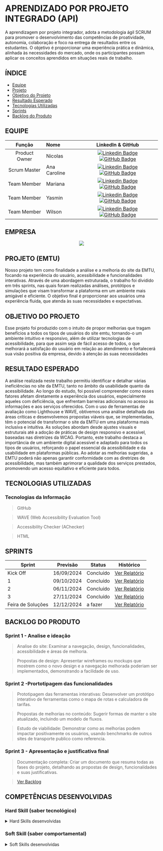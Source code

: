 # APRENDIZADO POR PROJETO INTEGRADO (API)
A aprendizagem por projeto integrador, adota a metodologia ágil SCRUM para promover o desenvolvimento das competências de proatividade, autonomia, colaboração e foco na entrega de resultados entre os estudantes. O objetivo é proporcionar uma experiência prática e dinâmica, alinhada às necessidades do mercado, onde os participantes possam aplicar os conceitos aprendidos em situações reais de trabalho.

## ÍNDICE

* [Equipe](#equipe)
* [Projeto](#projeto)
* [Objetivo do Projeto](#objetivo-do-projeto)
* [Resultado Esperado](#resultado-esperado)
* [Tecnologias Utilizadas](#tecnologias-utilizadas)
* [Sprints](#sprints)
* [Backlog do Produto](#backlog-do-produto)


## EQUIPE
|    Função     | Nome                                  |                                                                                                                                                      LinkedIn & GitHub                                                                                                                                                      |
| :-----------: | :------------------------------------ | :-------------------------------------------------------------------------------------------------------------------------------------------------------------------------------------------------------------------------------------------------------------------------------------------------------------------------: |
| Product Owner |  Nicolas    |     [![Linkedin Badge](https://img.shields.io/badge/Linkedin-blue?style=flat-square&logo=Linkedin&logoColor=white)](https://www.linkedin.com/in/nicolas-anderson-ferreira-freitas-34b082302?utm_source=share&utm_campaign=share_via&utm_content=profile&utm_medium=android_app) [![GitHub Badge](https://img.shields.io/badge/GitHub-111217?style=flat-square&logo=github&logoColor=white)](https://github.com/Slot148)       |
| Scrum Master  | Ana Caroline |      [![Linkedin Badge](https://img.shields.io/badge/Linkedin-blue?style=flat-square&logo=Linkedin&logoColor=white)](https://www.linkedin.com/in/ana-caroline-7570ba2a3?utm_source=share&utm_campaign=share_via&utm_content=profile&utm_medium=android_app) [![GitHub Badge](https://img.shields.io/badge/GitHub-111217?style=flat-square&logo=github&logoColor=white)](https://github.com/anacarolinae)     |
|  Team Member  | Mariana                 |         [![Linkedin Badge](https://img.shields.io/badge/Linkedin-blue?style=flat-square&logo=Linkedin&logoColor=white)]() [![GitHub Badge](https://img.shields.io/badge/GitHub-111217?style=flat-square&logo=github&logoColor=white)]()        |
|  Team Member  | Yasmin                 |   [![Linkedin Badge](https://img.shields.io/badge/Linkedin-blue?style=flat-square&logo=Linkedin&logoColor=white)]() [![GitHub Badge](https://img.shields.io/badge/GitHub-111217?style=flat-square&logo=github&logoColor=white)]()   |
|  Team Member  | Wilson     |           [![Linkedin Badge](https://img.shields.io/badge/Linkedin-blue?style=flat-square&logo=Linkedin&logoColor=white)]() [![GitHub Badge](https://img.shields.io/badge/GitHub-111217?style=flat-square&logo=github&logoColor=white)]()          |


## EMPRESA

<p align="center">
  <img src="https://github.com/anacarolinae/Projeto-API-2-Semestre-Logistica/blob/main/Imagens/EMTU%20Logo.png"/>

</p>
</span>


## PROJETO (EMTU)

  Nosso projeto tem como finalidade a análise e a melhoria do site da EMTU, focando na experiência do usuário, acessibilidade e funcionalidades interativas. Através de uma abordagem estruturada, o trabalho foi dividido em três sprints, nas quais foram realizadas análises, protótipos e simulações que visam transformar a plataforma em um ambiente mais amigável e eficiente. O objetivo final é proporcionar aos usuários uma experiência fluida, que atenda às suas necessidades e expectativas.

## OBJETIVO DO PROJETO

  Esse projeto foi produzido com o intuito de propor melhorias que tragam benefícios a todos os tipos de usuários do site emtu, tornando-o um ambiente intuitivo e responsivo, além de utilizar tecnologias de acessibilidade, para que assim seja de fácil acesso de todos, o que melhorará a satisfação do usuário em relação ao atendimento e fortalecerá sua visão positiva da empresa, devido à atenção às suas necessidades

## RESULTADO ESPERADO

A análise realizada neste trabalho permitiu identificar e detalhar várias
ineficiências no site da EMTU, tanto no âmbito da usabilidade quanto da
acessibilidade. Ao longo do estudo, foi possível compreender como esses fatores afetam diretamente a experiência dos usuários, especialmente aqueles com deficiência, que enfrentam barreiras adicionais no acesso às informações e aos serviços oferecidos.
Com o uso de ferramentas de avaliação como Lighthouse e WAVE, obtivemos
uma análise detalhada das áreas críticas e desenvolvemos propostas viáveis que, se implementadas, têm o potencial de transformar o site da EMTU em uma plataforma mais inclusiva e intuitiva. As soluções abordam desde ajustes visuais e estruturais até a adoção de práticas de design responsivo e acessível, baseadas nas diretrizes da
WCAG.
Portanto, este trabalho destaca a importância de um ambiente digital acessível e adaptado para todos os tipos de usuários, reforçando o papel essencial da
acessibilidade e da usabilidade em plataformas públicas. Ao adotar as melhorias
sugeridas, a EMTU poderá não apenas garantir conformidade com as diretrizes de acessibilidade, mas também aprimorar a qualidade dos serviços prestados,
promovendo um acesso equitativo e eficiente para todos.

## TECNOLOGIAS UTILIZADAS

 ### Tecnologias da Informação
> GitHub

> WAVE (Web Accessibility Evaluation Tool)

> Accessibility Checker (AChecker)

> HTML


## SPRINTS

Sprint | Previsão | Status| Histórico|
|------|--------|------|--------|
|Kick Off | 16/09/2024 | Concluído| [Ver Relatório](https://github.com/anacarolinae/Projeto-API-2-Semestre-Logistica/blob/main/Documenta%C3%A7%C3%A3o/Relatorio%20Projeto%20EMTU.pdf) | 
|1 | 09/10/2024 | Concluído | [Ver Relatório](https://github.com/anacarolinae/Projeto-API-2-Semestre-Logistica/blob/main/Documenta%C3%A7%C3%A3o/Relatorio%20Projeto%20EMTU.pdf) | 
|2|  06/11/2024| Concluído |[Ver Relatório](https://github.com/anacarolinae/Projeto-API-2-Semestre-Logistica/blob/main/Documenta%C3%A7%C3%A3o/Relatorio%20Projeto%20EMTU.pdf) | 
|3| 27/11/2024 | Concluído |[Ver Relatório](https://github.com/anacarolinae/Projeto-API-2-Semestre-Logistica/blob/main/Documenta%C3%A7%C3%A3o/Relatorio%20Final%20Projeto%20EMTU%20.pdf) | 
|Feira de Soluções|12/12/2024 | a fazer |[Ver Relatório](https://github.com/anacarolinae/Projeto-API-2-Semestre-Logistica/blob/main/Documenta%C3%A7%C3%A3o/Relatorio%20Final%20Projeto%20EMTU%20.pdf) | 


## BACKLOG DO PRODUTO

 ### Sprint 1 - Analise e ideação

> Analise do site: Examinar a navegação, design, funcionalidades,
acessibilidade e áreas de melhoria.

> Propostas de design: Apresentar wireframes ou mockups que mostrem como
o novo design e a navegação melhorada poderiam ser implementados,
demonstrando a facilidade de uso.

 ### Sprint 2 -Prortotipagem das funcionalidades

> Prototipagem das ferramentas interativas: Desenvolver um protótipo
interativo de ferramentas como o mapa de rotas e calculadora de tarifas.

> Propostas de melhorias no conteúdo: Sugerir formas de manter o site
atualizado, incluindo um modelo de fluxos.

> Estudo de viabilidade: Demonstrar como as melhorias podem impactar
positivamente os usuários, usando benchmarks de outros sites de transporte
publico como referencia.

 ### Sprint 3 - Apresentação e justificativa final

> Documentação completa: Criar um documento que resuma todas as fases do
projeto, detalhando as propostas de design, funcionalidades e suas
justificativas.

</details>

>  [Ver Backlog](https://slot148.github.io/)

## COMPETÊNCIAS DESENVOLVIDAS

 ### Hard Skill (saber tecnológico)
<details>
<summary>Hard Skills desenvolvidas</summary>
  
| Tecnologia/Metodologia | Classificação |
| ---------------------- | ------------- |
| GitHub | ★ ★ ★ ★ ★ ★ ★ ★ ★ ★ |
| Gestão de Projetos | ★ ★ ★ ★ ☆ ☆ ☆ ☆ ☆ ☆ |
| Scrum Master | ★ ★ ★ ★ ★ ★ ☆ ☆ ☆ ☆  |
| Prodct Owner | ★ ★ ★ ★ ★ ★ ☆ ☆ ☆ ☆ |
 
</details>


 ### Soft Skill (saber comportamental)
<details>
<summary>Soft Skills desenvolvidas</summary>

| Habilidades | Classificação |
| ---------------------- | ------------- |
| Colaboração | ★ ★ ★ ★ ★ ☆ ☆ ☆ ☆ ☆ |
| Proatividade| ★ ★ ★ ★ ★ ☆ ☆ ☆ ☆ ☆ |
| Pensamento Crítico | ★ ★ ★ ★ ★ ☆ ☆ ☆ ☆ ☆ |
| Gerenciamento de Tempo | ★ ★ ★ ★ ★ ☆ ☆ ☆ ☆ ☆ |
| Adaptabilidade | ★ ★ ★ ★ ★ ☆ ☆ ☆ ☆ ☆ |
| Resiliência | ★ ★ ★ ★ ★ ☆ ☆ ☆ ☆ ☆ |


</details>



